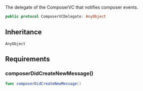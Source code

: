 
The delegate of the ComposerVC that notifies composer events.

``` swift
public protocol ComposerVCDelegate: AnyObject 
```

## Inheritance

`AnyObject`

## Requirements

### composerDidCreateNewMessage()

``` swift
func composerDidCreateNewMessage()
```
